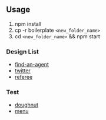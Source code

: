 ## Usage
1. npm install
2. cp -r boilerplate `<new_folder_name>`
3. cd `<new_folder_name>` && npm start


### Design List
* [find-an-agent](http://agreal.github.io/design/find-an-agent/)
* [twitter](http://agreal.github.io/design/twitter/)
* [referee](http://agreal.github.io/design/referee/)

### Test
* [doughnut](http://agreal.github.io/design/tutorials/doughnut/)
* [menu](http://agreal.github.io/design/tutorials/menu/)
